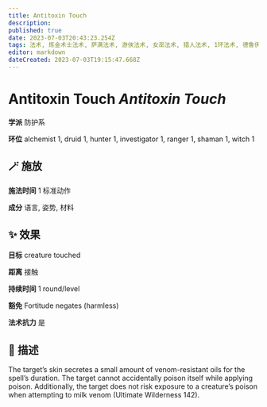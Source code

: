 ```yaml
---
title: Antitoxin Touch
description: 
published: true
date: 2023-07-03T20:43:23.254Z
tags: 法术, 炼金术士法术, 萨满法术, 游侠法术, 女巫法术, 猎人法术, 1环法术, 德鲁伊法术, 防护系, 调查员法术
editor: markdown
dateCreated: 2023-07-03T19:15:47.668Z
---
```


# **Antitoxin Touch** *Antitoxin Touch*

**学派** 防护系 

**环位** alchemist 1, druid 1, hunter 1, investigator 1, ranger 1, shaman 1, witch 1

## 🪄 施放

**施法时间** 1 标准动作

**成分** 语言, 姿势, 材料

## ✨ 效果 

**目标** creature touched 

**距离** 接触  

**持续时间** 1 round/level 

**豁免** Fortitude negates (harmless)

**法术抗力** 是

## 📖 描述

The target&rsquo;s skin secretes a small amount of venom-resistant oils for the spell&rsquo;s duration. The target cannot accidentally poison itself while applying poison. Additionally, the target does not risk exposure to a creature&rsquo;s poison when attempting to milk venom (Ultimate Wilderness 142).
    